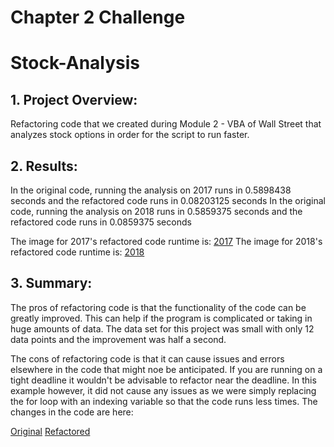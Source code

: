 # Chapter 2 Challenge 

# Stock-Analysis

## 1. Project Overview:

Refactoring code that we created during Module 2 - VBA of Wall Street that analyzes stock options in order for the script to run faster. 

## 2. Results:

In the original code, running the analysis on 2017 runs in 0.5898438 seconds and the refactored code runs in 0.08203125 seconds
In the original code, running the analysis on 2018 runs in 0.5859375 seconds and the refactored code runs in 0.0859375 seconds

The image for 2017's refactored code runtime is: [2017](VBA_Challenge_2017.PNG)
The image for 2018's refactored code runtime is: [2018](VBA_Challenge_2018.PNG)

## 3. Summary:

The pros of refactoring code is that the functionality of the code can be greatly improved. This can help if the program is complicated or taking in huge amounts of data.
The data set for this project was small with only 12 data points and the improvement was half a second.

The cons of refactoring code is that it can cause issues and errors elsewhere in the code that might noe be anticipated. If you are running on a tight deadline it wouldn't be 
advisable to refactor near the deadline. In this example however, it did not cause any issues as we were simply replacing the for loop with an indexing variable so that the code
runs less times. The changes in the code are here:

[Original](https://github.com/nickferrar/stock-analysis/blob/main/Original%20loop.PNG)
[Refactored](https://github.com/nickferrar/stock-analysis/blob/main/Refactored%20Loop.PNG)
